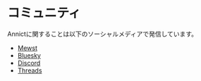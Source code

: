 # コミュニティ

Annictに関することは以下のソーシャルメディアで発信しています。

- [Mewst](https://mewst.com/@annict)
- [Bluesky](https://bsky.app/profile/annict.com)
- [Discord](https://discord.gg/PVJRUKP)
- [Threads](https://www.threads.net/@annictcom)
